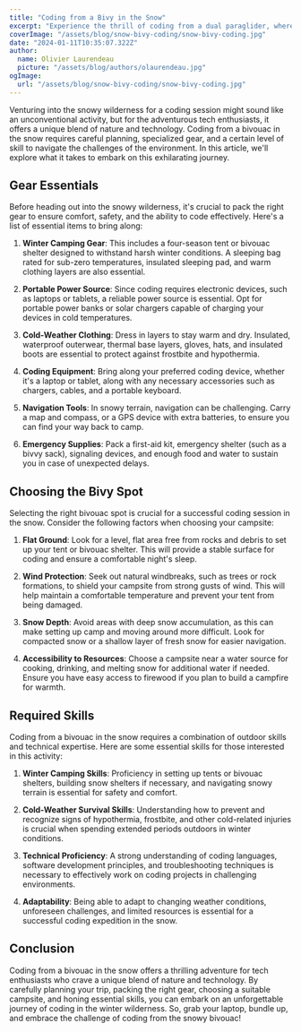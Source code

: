 ```yaml
---
title: "Coding from a Bivy in the Snow"
excerpt: "Experience the thrill of coding from a dual paraglider, where technology meets adventure in the skies. Equipped with lightweight gear and a reliable internet connection, embark on a journey like no other. Navigate through valleys with stable wind conditions, ensuring a safe and seamless coding experience. Master the art of coding while soaring to new heights, merging the realms of technology and adrenaline-fueled exploration."
coverImage: "/assets/blog/snow-bivy-coding/snow-bivy-coding.jpg"
date: "2024-01-11T10:35:07.322Z"
author:
  name: Olivier Laurendeau
  picture: "/assets/blog/authors/olaurendeau.jpg"
ogImage:
  url: "/assets/blog/snow-bivy-coding/snow-bivy-coding.jpg"
---
```


Venturing into the snowy wilderness for a coding session might sound like an unconventional activity, but for the adventurous tech enthusiasts, it offers a unique blend of nature and technology. Coding from a bivouac in the snow requires careful planning, specialized gear, and a certain level of skill to navigate the challenges of the environment. In this article, we'll explore what it takes to embark on this exhilarating journey.

## Gear Essentials

Before heading out into the snowy wilderness, it's crucial to pack the right gear to ensure comfort, safety, and the ability to code effectively. Here's a list of essential items to bring along:

1. **Winter Camping Gear**: This includes a four-season tent or bivouac shelter designed to withstand harsh winter conditions. A sleeping bag rated for sub-zero temperatures, insulated sleeping pad, and warm clothing layers are also essential.

2. **Portable Power Source**: Since coding requires electronic devices, such as laptops or tablets, a reliable power source is essential. Opt for portable power banks or solar chargers capable of charging your devices in cold temperatures.

3. **Cold-Weather Clothing**: Dress in layers to stay warm and dry. Insulated, waterproof outerwear, thermal base layers, gloves, hats, and insulated boots are essential to protect against frostbite and hypothermia.

4. **Coding Equipment**: Bring along your preferred coding device, whether it's a laptop or tablet, along with any necessary accessories such as chargers, cables, and a portable keyboard.

5. **Navigation Tools**: In snowy terrain, navigation can be challenging. Carry a map and compass, or a GPS device with extra batteries, to ensure you can find your way back to camp.

6. **Emergency Supplies**: Pack a first-aid kit, emergency shelter (such as a bivvy sack), signaling devices, and enough food and water to sustain you in case of unexpected delays.

## Choosing the Bivy Spot

Selecting the right bivouac spot is crucial for a successful coding session in the snow. Consider the following factors when choosing your campsite:

1. **Flat Ground**: Look for a level, flat area free from rocks and debris to set up your tent or bivouac shelter. This will provide a stable surface for coding and ensure a comfortable night's sleep.

2. **Wind Protection**: Seek out natural windbreaks, such as trees or rock formations, to shield your campsite from strong gusts of wind. This will help maintain a comfortable temperature and prevent your tent from being damaged.

3. **Snow Depth**: Avoid areas with deep snow accumulation, as this can make setting up camp and moving around more difficult. Look for compacted snow or a shallow layer of fresh snow for easier navigation.

4. **Accessibility to Resources**: Choose a campsite near a water source for cooking, drinking, and melting snow for additional water if needed. Ensure you have easy access to firewood if you plan to build a campfire for warmth.

## Required Skills

Coding from a bivouac in the snow requires a combination of outdoor skills and technical expertise. Here are some essential skills for those interested in this activity:

1. **Winter Camping Skills**: Proficiency in setting up tents or bivouac shelters, building snow shelters if necessary, and navigating snowy terrain is essential for safety and comfort.

2. **Cold-Weather Survival Skills**: Understanding how to prevent and recognize signs of hypothermia, frostbite, and other cold-related injuries is crucial when spending extended periods outdoors in winter conditions.

3. **Technical Proficiency**: A strong understanding of coding languages, software development principles, and troubleshooting techniques is necessary to effectively work on coding projects in challenging environments.

4. **Adaptability**: Being able to adapt to changing weather conditions, unforeseen challenges, and limited resources is essential for a successful coding expedition in the snow.

## Conclusion

Coding from a bivouac in the snow offers a thrilling adventure for tech enthusiasts who crave a unique blend of nature and technology. By carefully planning your trip, packing the right gear, choosing a suitable campsite, and honing essential skills, you can embark on an unforgettable journey of coding in the winter wilderness. So, grab your laptop, bundle up, and embrace the challenge of coding from the snowy bivouac!
